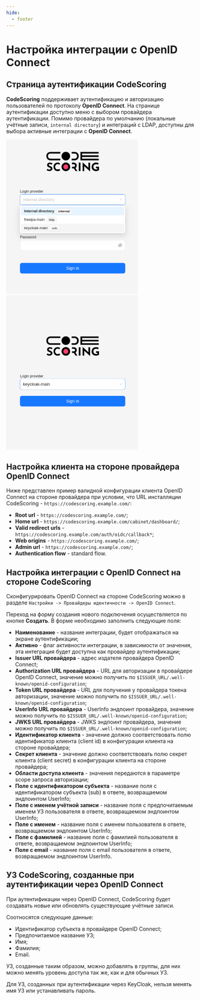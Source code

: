 ```yaml
---
hide:
  - footer
---
```


# Настройка интеграции с OpenID Connect

## Страница аутентификации CodeScoring

**CodeScoring** поддерживает аутентификацию и авторизацию пользователей по протоколу **OpenID Connect**. На странице аутентификации доступно меню с выбором провайдера аутентификации. Помимо провайдера по умолчанию (локальные учётные записи, `internal directory`) и интеграций с LDAP, доступны для выбора активные интеграции с **OpenID Connect**.

<p float="left">
  <img src="/assets/img/oidc/login-1.png" alt="аутентификации через провайдера по умолчанию" width="350" />
  <img src="/assets/img/oidc/login-2.png" alt="выбор провайдера аутентификации" width="350" />
</p>

## Настройка клиента на стороне провайдера OpenID Connect

Ниже представлен пример валидной конфигурации клиента OpenID Connect на стороне провайдера при условии, что URL
инсталляции CodeScoring - `https://codescoring.example.com/`:

- **Root url** - `https://codescoring.example.com/`;
- **Home url** - `https://codescoring.example.com/cabinet/dashboard/`;
- **Valid redirect urls** - `https://codescoring.example.com/auth/oidc/callback*`;
- **Web origins** - `https://codescoring.example.com/`;
- **Admin url** - `https://codescoring.example.com/`;
- **Authentication flow** - standard flow.

## Настройка интеграции с OpenID Connect на стороне CodeScoring

Сконфигурировать OpenID Connect на стороне CodeScoring можно в разделе `Настройки -> Провайдеры идентичности -> OpenID Connect`.

Переход на форму создания нового подключения осуществляется по кнопке **Создать**. В форме необходимо заполнить следующие поля:

- **Наименование** - название интеграции, будет отображаться на экране аутентификации;
- **Активно** - флаг активности интеграции, в зависимости от значения, эта интеграция будет доступна как провайдер
  аутентификации;
- **Issuer URL провайдера** - адрес издателя провайдера OpenID Connect;
- **Authorization URL провайдера** - URL для авторизации в провайдере OpenID Connect, значение можно получить по
  `$ISSUER_URL/.well-known/openid-configuration`;
- **Token URL провайдера** - URL для получения у провайдера токена авторизации, значение можно получить по
  `$ISSUER_URL/.well-known/openid-configuration`;
- **UserInfo URL провайдера** - UserInfo эндпоинт провайдера, значение можно получить по
  `$ISSUER_URL/.well-known/openid-configuration`;
- **JWKS URL провайдера** - JWKS эндпоинт провайдера, значение можно получить по
  `$ISSUER_URL/.well-known/openid-configuration`;
- **Идентификатор клиента** - значение должно соответствовать полю идентификатор клиента (client id) в конфигурации
  клиента на стороне провайдера;
- **Секрет клиента** - значение должно соответствовать полю секрет клиента (client secret) в конфигурации клиента на
  стороне провайдера;
- **Области доступа клиента** - значения передаются в параметре scope запроса авторизации;
- **Поле с идентификатором субъекта** - название поля с идентификатором субъекта (sub) в ответе, возвращаемом эндпоинтом
  UserInfo;
- **Поле с именем учётной записи** - название поля с предпочитаемым именем УЗ пользователя в ответе, возвращаемом
  эндпоинтом UserInfo;
- **Поле с именем** - название поля с именем пользователя в ответе, возвращаемом эндпоинтом UserInfo;
- **Поле с фамилией** - название поля с фамилией пользователя в ответе, возвращаемом эндпоинтом UserInfo;
- **Поле с email** - название поля с email пользователя в ответе, возвращаемом эндпоинтом UserInfo.

## УЗ CodeScoring, созданные при аутентификации через OpenID Connect

При аутентификации через OpenID Connect, CodeScoring будет создавать новые или обновлять существующие учётные записи.

Соотносятся следующие данные:

- Идентификатор субъекта в провайдере OpenID Connect;
- Предпочитаемое название УЗ;
- Имя;
- Фамилия;
- Email.

УЗ, созданные таким образом, можно добавлять в группы, для них можно менять уровень доступа так же, как и для обычных
УЗ.

Для УЗ, созданных
при аутентификации через KeyCloak, нельзя менять имя УЗ или устанавливать пароль.